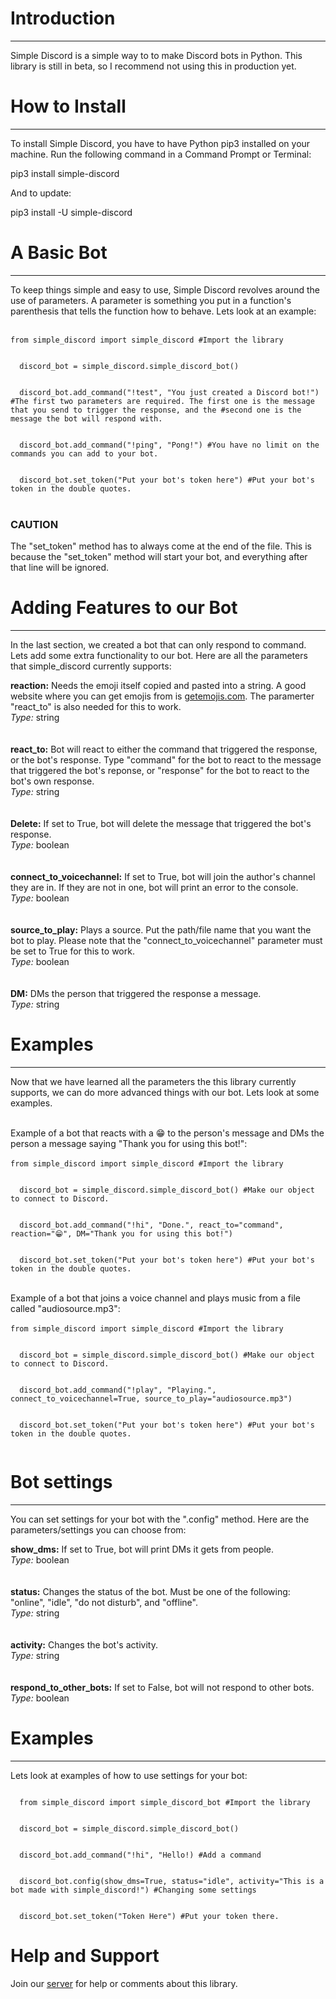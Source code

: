 
<head>
  <meta charset="utf-8">
  <title>Simple Discord</title>
</head>
<body>
  <h1>Introduction</h1>
  <hr>
  <p>Simple Discord is a simple way to to make Discord bots in Python. This library is still in beta, so I recommend not using this in production yet.</p>
  <h1>How to Install</h1>
  <hr>
  <p>To install Simple Discord, you have to have Python pip3 installed on your machine. Run the following command in a Command Prompt or Terminal:</p>
  pip3 install simple-discord
  <p>And to update:</p>
  pip3 install -U simple-discord
  <h1>A Basic Bot</h1>
  <hr>
  <p>To keep things simple and easy to use, Simple Discord revolves around the use of parameters. A parameter is something you put in a function's parenthesis that tells the function how to behave. Lets look at an example:</p>
  <br>
  <code>from simple_discord import simple_discord #Import the library
  <br>
  discord_bot = simple_discord.simple_discord_bot()
  <br>
  discord_bot.add_command("!test", "You just created a Discord bot!") #The first two parameters are required. The first one is the message that you send to trigger the response, and the #second one is the message the bot will respond with.
  <br>
  discord_bot.add_command("!ping", "Pong!") #You have no limit on the commands you can add to your bot.
  <br>
  discord_bot.set_token("Put your bot's token here") #Put your bot's token in the double quotes.</code>
  <br>
  <br>
  <h3><b>CAUTION</b></h3>
  <p>The "set_token" method has to always come at the end of the file. This is because the "set_token" method will start your bot, and everything after that line will be ignored.</p>
  <h1>Adding Features to our Bot</h1>
  <hr>
  <p>In the last section, we created a bot that can only respond to command. Lets add some extra functionality to our bot. Here are all the parameters that simple_discord currently supports:</p>
  <b>reaction:</b> Needs the emoji itself copied and pasted into a string. A good website where you can get emojis from is <a href="https://getemoji.com/">getemojis.com</a>. The paramerter "react_to" is also needed for this to work.
  <br>
  <i>Type:</i> string
  <br>
  <br>
  <br>
  <b>react_to:</b> Bot will react to either the command that triggered the response, or the bot's response. Type "command" for the bot to react to the message that triggered the bot's reponse, or "response" for the bot to react to the bot's own response.
  <br>
  <i>Type:</i> string
  <br>
  <br>
  <br>
  <b>Delete:</b> If set to True, bot will delete the message that triggered the bot's response.
  <br>
  <i>Type:</i> boolean
  <br>
  <br>
  <br>
  <b>connect_to_voicechannel:</b> If set to True, bot will join the author's channel they are in. If they are not in one, bot will print an error to the console.
  <br>
  <i>Type:</i> boolean
  <br>
  <br>
  <br>
  <b>source_to_play:</b> Plays a source. Put the path/file name that you want the bot to play. Please note that the "connect_to_voicechannel" parameter must be set to True for this to work.
  <br>
  <i>Type:</i> boolean
  <br>
  <br>
  <br>
  <b>DM:</b> DMs the person that triggered the response a message.
  <br>
  <i>Type:</i> string
  <h1>Examples</h1>
  <hr>
  <p>Now that we have learned all the parameters the this library currently supports, we can do more advanced things with our bot. Lets look at some examples.</p>
  <br>
  Example of a bot that reacts with a 😁 to the person's message and DMs the person a message saying "Thank you for using this bot!":
  <br>
  <br>
  <code>from simple_discord import simple_discord #Import the library
  <br>
  discord_bot = simple_discord.simple_discord_bot() #Make our object to connect to Discord.
  <br>
  discord_bot.add_command("!hi", "Done.", react_to="command", reaction="😁", DM="Thank you for using this bot!")
  <br>
  discord_bot.set_token("Put your bot's token here") #Put your bot's token in the double quotes.
  </code>
  <br>
  <br>
  Example of a bot that joins a voice channel and plays music from a file called "audiosource.mp3":
  <br>
  <br>
  <code>from simple_discord import simple_discord #Import the library
  <br>
  discord_bot = simple_discord.simple_discord_bot() #Make our object to connect to Discord.
  <br>
  discord_bot.add_command("!play", "Playing.", connect_to_voicechannel=True, source_to_play="audiosource.mp3")
  <br>
  discord_bot.set_token("Put your bot's token here") #Put your bot's token in the double quotes.
  </code>
<h1>Bot settings</h1>
<hr>
<p>You can set settings for your bot with the ".config" method. Here are the parameters/settings you can choose from:</p>

<b>show_dms:</b> If set to True, bot will print DMs it gets from people.
<br>
<i>Type:</i> boolean
<br>
<br>
<br>
<b>status:</b> Changes the status of the bot. Must be one of the following: "online", "idle", "do not disturb", and "offline".
<br>
<i>Type:</i> string
<br>
<br>
<br>
<b>activity:</b> Changes the bot's activity.
<br>
<i>Type:</i> string
<br>
<br>
<br>
<b>respond_to_other_bots:</b> If set to False, bot will not respond to other bots.
<br>
<i>Type:</i> boolean
<h1>Examples</h1>
<hr>
<p>Lets look at examples of how to use settings for your bot:</p>
<code>
  from simple_discord import simple_discord_bot #Import the library
  <br>
  discord_bot = simple_discord.simple_discord_bot()
  <br>
  discord_bot.add_command("!hi", "Hello!) #Add a command
  <br>
  discord_bot.config(show_dms=True, status="idle", activity="This is a bot made with simple_discord!") #Changing some settings
  <br>
  discord_bot.set_token("Token Here") #Put your token there.
</code>

<h1>Help and Support</h1>
<p>Join our <a href="https://discord.gg/ewf9WMJ">server</a> for help or comments about this library.</p>
</body>
